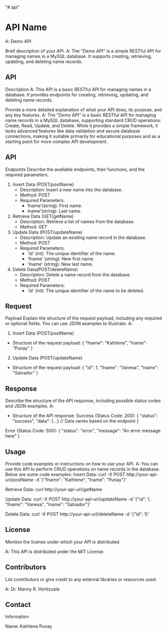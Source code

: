 "# api" 
# API Name
A: Demo API

Brief description of your API.
A: The "Demo API" is a simple RESTful API for managing names in a MySQL database. It supports creating, retrieving, updating, and deleting name records.
 
## API
Description
A: This API is a basic RESTful API for managing names in a database. It provides endpoints for creating, retrieving, updating, and deleting name records.

Provide a more
detailed explanation of what your API does, its purpose, and any key features.
A: The "Demo API" is a basic RESTful API for managing name records in a MySQL database, supporting standard CRUD operations: Create, Read, Update, and Delete. While it provides a simple framework, it lacks advanced features like data validation and secure database connections, making it suitable primarily for educational purposes and as a starting point for more complex API development.
 


## API
Endpoints
Describe the
available endpoints, their functions, and the required parameters.

1. Insert Data (POST/postName)
   - Description: Insert a new name into the database.
   - Method: POST
   - Required Parameters:
       - fname'(string): First name.
       - lname'(string): Last name.
2. Retrieve Data (GET/getName)
   - Description: Retrieve a list of names from the database.
   - Method: GET
3. Update Data (POST/updateName)
   - Description: Update an existing name record in the database.
   - Method: POST
   - Required Parameters:
       - 'id' (int): The unique identifier of the name.
       - 'fname' (string): New first name.
       - 'lname' (string): New last name.
4. Delete Data(POST/deleteName)
   - Description: Delete a name record from the database.
   - Method: POST
   - Required Parameters:
       - 'id' (int): The unique identifier of the name to be deleted.

## Request
Payload
Explain the
structure of the request payload, including any required or optional fields.
You can use JSON examples to illustrate.
A:
1. Insert Data (POST/postName)
- Structure of the request payload:
{
  "fname": "Kathlene",
  "lname": "Punay"
}

2. Update Data (POST/updateName)
- Structure of the request payload:
{
    "id": 1,
    "fname": "Vanesa",
    "lname": "Salvador"
}


 
## Response
Describe the
structure of the API response, including possible status codes and JSON
examples.
A:
- Structure of the API response:
Success (Status Code: 200):
{
    "status": "success",
    "data": {...}  // Data varies based on the endpoint
}

Error (Status Code: 500):
{
    "status": "error",
    "message": "An error message here"
}

 
 
## Usage
Provide code
examples or instructions on how to use your API.
A: You can use this API to perform CRUD operations on name records in the database. Below are some code examples:
Insert Data:
curl -X POST http://your-api-url/postName -d '{"fname": "Kathlene", "lname": "Punay"}'

Retrieve Data:
curl http://your-api-url/getName

Update Data:
curl -X POST http://your-api-url/updateName -d '{"id": 1, "fname": "Vanesa", "lname": "Salvador"}'

Delete Data:
curl -X POST http://your-api-url/deleteName -d '{"id": 1}'

## License
Mention the
license under which your API is distributed.

A: This API is distributed under the MIT License.
 
## Contributors
List
contributors or give credit to any external libraries or resources used.

A: Dr. Manny R. Hortizuela

## Contact
Information

Name: Kathlene Punay
